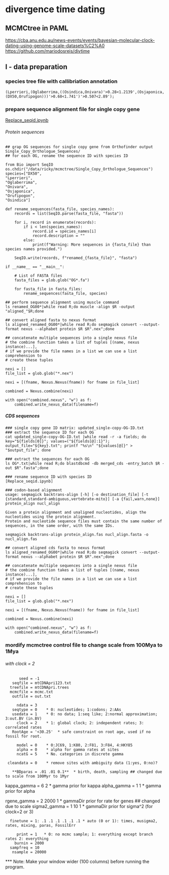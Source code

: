 # divergence time dating 
## MCMCtree in PAML
https://cba.anu.edu.au/news-events/events/bayesian-molecular-clock-dating-using-genome-scale-datasets%C2%A0
https://github.com/mariodosreis/divtime
## I - data preparation
### species tree file with callibriation annotation
```
(Lperrieri,(Oglaberrima,((Osindica,Onivara)'>0.28<1.2139',(Osjaponica,(DX50,Orufipogon)))'>0.68<1.741')'>0.507<2.89');
```
### prepare sequence alignment file for single copy gene
[Replace_seqid.ipynb](https://github.com/yongjiam/mytools_usage/blob/main/phylogeny/replace_seqid.ipynb)
###### Protein sequences
```
## grap OG sequences for single copy gene from Orthofinder output
Single_Copy_Orthologue_Sequences/
## for each OG, rename the sequence ID with species ID

from Bio import SeqIO
os.chdir("/data/ricky/mcmctree/Single_Copy_Orthologue_Sequences")
species=["DX50",
"Lperrieri",
"Oglaberrima",
"Onivara",
"Osjaponica",
"Orufipogon",
"Osindica"]

def rename_sequences(fasta_file, species_names):
    records = list(SeqIO.parse(fasta_file, "fasta"))

    for i, record in enumerate(records):
        if i < len(species_names):
            record.id = species_names[i]
            record.description = ""
        else:
            print(f"Warning: More sequences in {fasta_file} than species names provided.")

    SeqIO.write(records, f"renamed_{fasta_file}", "fasta")

if __name__ == "__main__":

    # List of FASTA files
    fasta_files = glob.glob("OG*.fa")

    for fasta_file in fasta_files:
        rename_sequences(fasta_file, species)

## perform sequence alignment using muscle command
ls renamed_OG00*|while read R;do muscle -align $R -output "aligned_"$R;done

## convert aligned fasta to nexus format
ls aligned_renamed_OG00*|while read R;do seqmagick convert --output-format nexus --alphabet protein $R $R".nex";done

## concatenate multiple sequences into a single nexus file
# the combine function takes a list of tuples [(name, nexus instance)...],
# if we provide the file names in a list we can use a list comprehension to
# create these tuples

nexi = []
file_list = glob.glob("*.nex")

nexi = [(fname, Nexus.Nexus(fname)) for fname in file_list]

combined = Nexus.combine(nexi)

with open("combined.nexus", "w") as f:
    combined.write_nexus_data(filename=f)
```
##### CDS sequences
```
### single copy gene ID matrix: updated_single-copy-OG-ID.txt
### extract the sequence ID for each OG
cat updated_single-copy-OG-ID.txt |while read -r -a fields; do key="${fields[0]}"; values=("${fields[@]:1}"); output_file="${key}.txt"; printf "%s\n" "${values[@]}" > "$output_file"; done

### extract the sequences for each OG
ls OG*.txt|while read R;do blastdbcmd -db merged_cds -entry_batch $R -out $R".fasta";done

### rename sequence ID with species ID
[Replace_seqid.ipynb]

### codon-based alignment
usage: seqmagick backtrans-align [-h] [-o destination_file] [-t {standard,standard-ambiguous,vertebrate-mito}] [-a {fail,warn,none}] protein_align nucl_align

Given a protein alignment and unaligned nucleotides, align the nucleotides using the protein alignment.
Protein and nucleotide sequence files must contain the same number of sequences, in the same order, with the same IDs.

seqmagick backtrans-align protein_align.fas nucl_align.fasta -o nucl_align.fas

## convert aligned cds fasta to nexus format
ls aligned_renamed_OG00*|while read R;do seqmagick convert --output-format nexus --alphabet protein $R $R".nex";done

## concatenate multiple sequences into a single nexus file
# the combine function takes a list of tuples [(name, nexus instance)...],
# if we provide the file names in a list we can use a list comprehension to
# create these tuples

nexi = []
file_list = glob.glob("*.nex")

nexi = [(fname, Nexus.Nexus(fname)) for fname in file_list]

combined = Nexus.combine(nexi)

with open("combined.nexus", "w") as f:
    combined.write_nexus_data(filename=f)
```

### mordify mcmctree control file to change scale from 100Mya to 1Mya
###### with clock = 2

          seed = -1
       seqfile = mtCDNApri123.txt
      treefile = mtCDNApri.trees
      mcmcfile = mcmc.txt
       outfile = out.txt

         ndata = 3
       seqtype = 0    * 0: nucleotides; 1:codons; 2:AAs
       usedata = 1    * 0: no data; 1:seq like; 2:normal approximation; 3:out.BV (in.BV)
         clock = 2    * 1: global clock; 2: independent rates; 3: correlated rates
       RootAge = '<30.25'  * safe constraint on root age, used if no fossil for root.

         model = 0    * 0:JC69, 1:K80, 2:F81, 3:F84, 4:HKY85
         alpha = 0    * alpha for gamma rates at sites
         ncatG = 5    * No. categories in discrete gamma

     cleandata = 0    * remove sites with ambiguity data (1:yes, 0:no)?

       **BDparas = .01 .01 0.1**  * birth, death, sampling ## changed due to scale from 100Myr to 1Myr
   kappa_gamma = 6 2      * gamma prior for kappa
   alpha_gamma = 1 1      * gamma prior for alpha

   rgene_gamma = 2 2000 1   * gammaDir prior for rate for genes ## changed due to scale
  sigma2_gamma = 1 10 1   * gammaDir prior for sigma^2     (for clock=2 or 3)

      finetune = 1: .1 .1 .1 .1 .1 .1 * auto (0 or 1): times, musigma2, rates, mixing, paras, FossilErr

         print = 1   * 0: no mcmc sample; 1: everything except branch rates 2: everything
        burnin = 2000
      sampfreq = 10
       nsample = 20000
 *** Note: Make your window wider (100 columns) before running the program.


